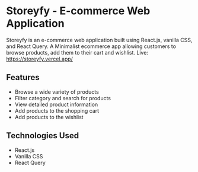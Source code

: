 # Storeyfy - E-commerce Web Application

Storeyfy is an e-commerce web application built using React.js, vanilla CSS, and React Query. A Minimalist ecommerce app allowing customers to browse products, add them to their cart and wishlist.
Live: https://storeyfy.vercel.app/

## Features

- Browse a wide variety of products
- Filter category and search for products
- View detailed product information
- Add products to the shopping cart
- Add products to the wishlist


## Technologies Used

- React.js
- Vanilla CSS
- React Query

